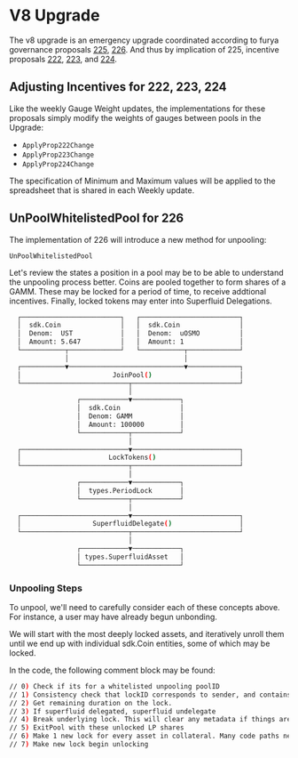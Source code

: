 # V8 Upgrade

The v8 upgrade is an emergency upgrade coordinated according to furya governance proposals [225](https://www.mintscan.io/furya/proposals/225), [226](https://www.mintscan.io/furya/proposals/226).   And thus by implication of 225, incentive proposals [222](https://www.mintscan.io/furya/proposals/222), [223](https://www.mintscan.io/furya/proposals/223), and [224](https://www.mintscan.io/furya/proposals/224).

## Adjusting Incentives for 222, 223, 224

Like the weekly Gauge Weight updates, the implementations for these proposals simply modify the weights of gauges between pools in the Upgrade:

* `ApplyProp222Change`
* `ApplyProp223Change`
* `ApplyProp224Change`

The specification of Minimum and Maximum values will be applied to the spreadsheet that is shared in each Weekly update.

## UnPoolWhitelistedPool for 226

The implementation of 226 will introduce a new method for unpooling:

`UnPoolWhitelistedPool`

Let's review the states a position in a pool may be to be able to understand the unpooling process better.  Coins are pooled together to form shares of a GAMM.  These may be locked for a period of time, to receive addtional incentives.  Finally, locked tokens may enter into Superfluid Delegations.

```sh
  ┌─────────────────────────┐   ┌─────────────────────────┐
  │  sdk.Coin               │   │  sdk.Coin               │
  │  Denom:  UST            │   │  Denom:  uOSMO          │
  │  Amount: 5.647          │   │  Amount: 1              │
  └───────────┬─────────────┘   └───────────┬─────────────┘
              │                             │
  ┌───────────▼─────────────────────────────▼─────────────┐
  │                       JoinPool()                      │
  └───────────────────────────┬───────────────────────────┘
                              │
                 ┌────────────▼────────────┐
                 │  sdk.Coin               │
                 │  Denom: GAMM            │
                 │  Amount: 100000         │
                 └────────────┬────────────┘
                              │
  ┌───────────────────────────▼───────────────────────────┐
  │                      LockTokens()                     │
  └───────────────────────────┬───────────────────────────┘
                              │
                 ┌────────────▼────────────┐
                 │  types.PeriodLock       │
                 └────────────┬────────────┘
                              │
  ┌───────────────────────────▼───────────────────────────┐
  │                  SuperfluidDelegate()                 │
  └───────────────────────────┬───────────────────────────┘
                              │
                 ┌────────────▼────────────┐
                 │ types.SuperfluidAsset   │
                 └─────────────────────────┘

```

### Unpooling Steps

To unpool, we'll need to carefully consider each of these concepts above.  For instance, a user may have already begun unbonding.

We will start with the most deeply locked assets, and iteratively unroll them until we end up with individual sdk.Coin entities, some of which may be locked.

In the code, the following comment block may be found:

```sh
// 0) Check if its for a whitelisted unpooling poolID
// 1) Consistency check that lockID corresponds to sender, and contains correct LP shares. (Should also be validated by caller)
// 2) Get remaining duration on the lock.
// 3) If superfluid delegated, superfluid undelegate
// 4) Break underlying lock. This will clear any metadata if things are superfluid unbonding
// 5) ExitPool with these unlocked LP shares
// 6) Make 1 new lock for every asset in collateral. Many code paths need this assumption to hold
// 7) Make new lock begin unlocking
```
